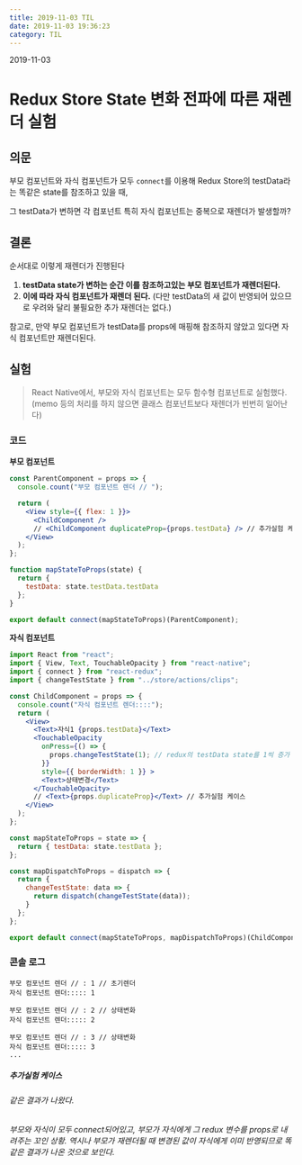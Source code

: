 ```yaml
---
title: 2019-11-03 TIL
date: 2019-11-03 19:36:23
category: TIL
---
```


2019-11-03

# Redux Store State 변화 전파에 따른 재렌더 실험

## 의문

부모 컴포넌트와 자식 컴포넌트가 모두 `connect`를 이용해 Redux Store의 testData라는 똑같은 state를 참조하고 있을 때,

그 testData가 변하면 각 컴포넌트 특히 자식 컴포넌트는 중복으로 재렌더가 발생할까?


## 결론

순서대로 이렇게 재렌더가 진행된다

1. **testData state가 변하는 순간 이를 참조하고있는 부모 컴포넌트가 재렌더된다.**
2. **이에 따라 자식 컴포넌트가 재렌더 된다.** (다만 testData의 새 값이 반영되어 있으므로 우려와 달리 불필요한 추가 재렌더는 없다.)

참고로, 만약 부모 컴포넌트가 testData를 props에 매핑해 참조하지 않았고 있다면 자식 컴포넌트만 재렌더된다.

## 실험

> React Native에서, 부모와 자식 컴포넌트는 모두 함수형 컴포넌트로 실험했다. (memo 등의 처리를 하지 않으면 클래스 컴포넌트보다 재렌더가 빈번히 일어난다)

### 코드

**부모 컴포넌트**
```jsx
const ParentComponent = props => {
  console.count("부모 컴포넌트 렌더 // ");

  return (
    <View style={{ flex: 1 }}>
      <ChildComponent />
      // <ChildComponent duplicateProp={props.testData} /> // 추가실험 케이스
    </View>
  );
};

function mapStateToProps(state) {
  return {
    testData: state.testData.testData
  };
}

export default connect(mapStateToProps)(ParentComponent);
```

**자식 컴포넌트**
```jsx
import React from "react";
import { View, Text, TouchableOpacity } from "react-native";
import { connect } from "react-redux";
import { changeTestState } from "../store/actions/clips";

const ChildComponent = props => {
  console.count("자식 컴포넌트 렌더::::");
  return (
    <View>
      <Text>자식1 {props.testData}</Text>
      <TouchableOpacity
        onPress={() => {
          props.changeTestState(1); // redux의 testData state를 1씩 증가
        }}
        style={{ borderWidth: 1 }} >
        <Text>상태변경</Text>
      </TouchableOpacity>
      // <Text>{props.duplicateProp}</Text> // 추가실험 케이스
    </View>
  );
};

const mapStateToProps = state => {
  return { testData: state.testData };
};

const mapDispatchToProps = dispatch => {
  return {
    changeTestState: data => {
      return dispatch(changeTestState(data));
    }
  };
};

export default connect(mapStateToProps, mapDispatchToProps)(ChildComponent);

```

### 콘솔 로그
```
부모 컴포넌트 렌더 // : 1 // 초기렌더
자식 컴포넌트 렌더::::: 1

부모 컴포넌트 렌더 // : 2 // 상태변화
자식 컴포넌트 렌더::::: 2

부모 컴포넌트 렌더 // : 3 // 상태변화
자식 컴포넌트 렌더::::: 3
...
```


##### 추가실험 케이스
###### 같은 결과가 나왔다.
###### 부모와 자식이 모두 connect되어있고, 부모가 자식에게 그 redux 변수를 props로 내려주는 꼬인 상황. 역시나 부모가 재렌더될 때 변경된 값이 자식에게 이미 반영되므로 똑같은 결과가 나온 것으로 보인다.
